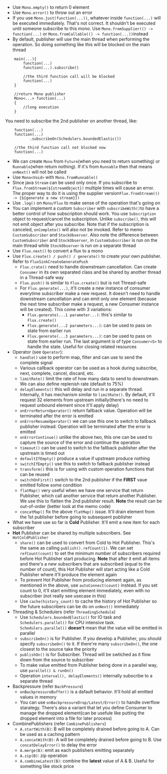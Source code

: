 * Use ```Mono.empty()``` to return 0 element
* Use ```Mono.error()``` to throw out an error
* If you use ```Mono.just(function(...))```, whatever inside ```function(...)``` will be executed immediately. That's not correct. It shouldn't be executed until someone subscribe to this mono. Use ```Mono.fromSupplier(() -> function(...)``` or ```Mono.fromCallable(() -> function(...))```instead
* By default, publisher will use the main thread when performing the operation. So doing something like this will be blocked on the main thread 
```
    main(...){
        function(...)
        function(...).subscribe()
        
        //the third function call will be blocked
        function(...)
    }
    
    //return Mono publisher
    Mono<...> function(...)
    {
        //long execution
    }
```
You need to subscribe the 2nd publisher on another thread, like:
```
    function(...)
    function(...)
           .subscribeOn(Schedulers.boundedElastic())
           
    //the third function call not blocked now
    function(...)
```
* We can create ```Mono``` from ```Future```(when you need to return something) or ```Runnable```(when return nothing). If it's from ```Runnable``` then that means ```onNext()``` will not be called
* Use ```Mono<Void>``` with ```Mono.fromRunnable()```
* Since java ```Stream``` can be used only once. If you subscribe to ```Flux.fromStream(${streamObject})``` multiple times will cause an error. The proper way to do it is using the supplier version```Flux.fromStream(() -> {${generate a new stream}})```
* Use ```.log()``` on ```Mono/Flux``` to make sense of the operation that's going on
* You can implement a custom ```Subscriber``` with ```subscribeWith()```to have a better control of how subscription should work. 
You use ```Subscription``` object to request/cancel the subscription. Unlike ```subscribe()```, this will not emit object after you subscribe. Note that if the subscription is canceled, ```onComplete()``` will also not be invoked. Refer to memo ```CustomSubscriber``` and ```StockObserver```. Also note the difference between ```CustomSubscriber``` and ```StockObserver```, in ```CustomSubscriber``` is run on the main thread while ```StockObserver``` is run on a separate thread
* Use ```Flux.next()``` to convert a flux to a mono
* Use ```Flux.create() / push() / generate()``` to create your own publisher. Refer to ```FluxSinkCreateGeneratePush```
  * ```Flux.crate()``` need to handle downstream cancellation. Can create ```Consumer``` in its own separated class and be shared by another thread in a Thread-safe way
  * ```Flux.push()``` is similar to ```Flux.create()``` but is not Thread-safe
  * For ```Flux.generate(...)```, it'll create a new instance of consumer everytime subscriber make a new request. It doesn't need to handle downstream cancellation and can emit only one element (because the next time subscriber make a request, a new Consumer instance will be created). This come with 3 variations:
    * ```Flux.generate(...1 parameter...)```: this's similar to ```Flux.create()```
    * ```Flux.generate(...2 parameters...)```: can be used to pass on state from earlier run
    * ```Flux.generate(...3 parameters...)```: can be used to pass on state from earlier run. The last argument is of type ```Consumer<S>``` to handle the state. Useful for closing related resources
* Operator (see ```Operator```):
  * ```handle()``` use to perform map, filter and can use to send the complete signal    
  * Various callback operator can be used as a hook during subscribe, next, complete, cancel, discard, etc.
  * ```limitRate()``` limit the rate of how many data to send to downstream. We can also define replenish rate (default to 75%)
  * ```delayElements()``` this will delay and run in a separate thread. Internally, it has mechanism similar to ```limitRate()```. By default, it'll request 32 elements from upstream initially(there's no need to request unbound element since it'll apply delay)
  * ```onErrorReturnOperator()``` return fallback value. Operation will be terminated after the error is emitted
  * ```onErrorResumeOperator()``` we can use this one to switch to fallback publisher instead. Operation will be terminated after the error is emitted
  * ```onErrorContinue()``` unlike the above two, this one can be used to capture the source of the error and continue the operation
  * ```timeout()``` can be used to switch to the fallback publisher after the upstream is timed out
  * ```defaultIfEmpty()``` produce a value if upstream produce nothing
  * ```switchIfEmpty()``` use this to switch to fallback publisher instead
  * ```transform()``` this is for using with custom operation functions that can be reused
  * ```switchOnFirst()``` switch to the 2nd publisher if the **FIRST** vaue emitted follow some condition
  * ```flatMap()``` very useful when we have one service that return Publisher, which call another service that return another Publisher. We use this to flatten the 2nd publisher result. **Note** the result can be out-of-order (better look at the memo code)
  * ```concatMap()``` fix the above ```flatMap()``` issue. It'll drain element from the 1st publisher before going to subsequent publisher
* What we have use so far is **Cold** Publisher. It'll emit a new item for each subscriber
* **Hot** Publisher can be shared by multiple subscribers. See ```HotColdPublisher```
    * ```share()``` can be used to convert from Cold to Hot Publisher. This's the same as calling ```publish().refCount(1)```. We can set ```refCount(count)``` to set the minimum number of subscribers required before Hot Publisher start producing. **Note** that after it emit all items and there's a new subscribers that are subscribed (equal to the number of count), this Hot Publisher will start acting like a Cold Publisher where it'll produce the element again
    * To prevent Hot Publisher from producing element again, as mentioned in the above, use ```autoConnect(count)``` instead. If you set count to 0, it'll start emitting element immediately, even with no subscriber (not really see usecase in this)
    * Use ```cache(history_count)``` to cache the history of Hot Publisher so the future subscribers can be do on ```onNext()``` immediately
* Threading & Schedulers (refer ```ThreadingSchedule```)
    * Use ```Schedulers.boundedElastic()``` for IO task and ```Schedulers.parallel()``` for CPU intensive task. ```Schedulers.parallel()``` **doesn't** mean that the value will be emitted in parallel
    * ```subscribeOn()``` is for Publisher. If you develop a Publisher, you should specify ```subscribeOn()``` to it. If there're many ```subscribeOn()```, the one closest to the source take the priority
    * ```publishOn()``` is for Subscriber. Thread will be swtiched as it flow down from the source to subscriber
    * To make value emitted from Publisher being done in a parallel way, use ```parallel() & runOn()```
    * Operation ```interval(), delayElements()``` internally subscribe to a separate thread
* Backpressure (refer ```BackPressure```)
    * ```onBackpressureBuffer()``` is a dafault behavior. It'll hold all emitted values in memory
    * You can use ```onBackpressureDrop/Latest/Error()``` to handle overflow starategy. There's also a variant that let you define Consumer to manage the dropped element(can be usefule like putting the dropped element into a file for later process)
* CombinePublishers (refer ```CombinePublishers```)
    * ```A.startWith(B)```: B will be completely drained before going to A. Can be used as a caching pattern
    * ```A.concatWith(B)```: A will be completely drained before going to B. Use ```concatDelayError()``` to delay the error
    * ```A.merge(B)```: emit as each publishers emitting separately
    * ```A.zip(B)```: zip operation
    * ```A.combineLatest(B)```: combine the **latest** value of A & B. Useful for something like stock price 

